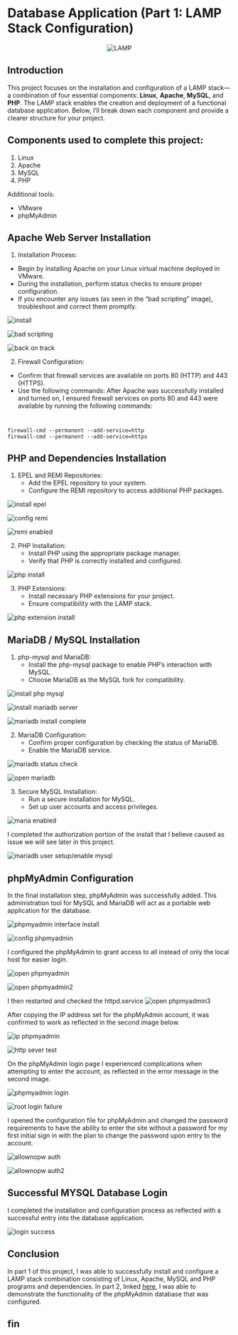 # Database Application (Part 1: LAMP Stack Configuration)

<div align="center">
  
 ![LAMP](https://imgur.com/LrpKNa7.jpg) 
 
</div>

## Introduction

This project focuses on the installation and configuration of a LAMP stack—a combination of four essential components: **Linux**, **Apache**, **MySQL**, and **PHP**. The LAMP stack enables the creation and deployment of a functional database application. Below, I’ll break down each component and provide a clearer structure for your project.

## Components used to complete this project:

1. Linux
2. Apache
3. MySQL
4. PHP

Additional tools:
  - VMware
  - phpMyAdmin

## Apache Web Server Installation

1. Installation Process:
  - Begin by installing Apache on your Linux virtual machine deployed in VMware.
  - During the installation, perform status checks to ensure proper configuration.
  - If you encounter any issues (as seen in the “bad scripting” image), troubleshoot and correct them promptly.

![install](https://imgur.com/jBQejrd.jpg)

![bad scripting](https://imgur.com/LBc9PUh.jpg) 

![back on track](https://imgur.com/4Bh8LdG.jpg)

2. Firewall Configuration:
  - Confirm that firewall services are available on ports 80 (HTTP) and 443 (HTTPS).
  - Use the following commands:
After Apache was successfully installed and turned on, I ensured firewall services on ports 80 and 443 were available by running the following commands:
#
    firewall-cmd --permanent --add-service=http
    firewall-cmd --permanent --add-service=https


## PHP and Dependencies Installation

1. EPEL and REMI Repositories:
   - Add the EPEL repository to your system.
   - Configure the REMI repository to access additional PHP packages.

![install epel](https://imgur.com/vXBZtD3.jpg) 

![config remi](https://imgur.com/JZ4vhgO.jpg) 

![remi enabled](https://imgur.com/zco7Ink.jpg) 

2. PHP Installation:
   - Install PHP using the appropriate package manager.
   - Verify that PHP is correctly installed and configured.

![php install](https://imgur.com/YNGoilw.jpg) 

3. PHP Extensions:
   - Install necessary PHP extensions for your project.
   - Ensure compatibility with the LAMP stack.

![php extension install](https://imgur.com/1WU2rba.jpg) 

## MariaDB / MySQL Installation 

1. php-mysql and MariaDB:
   - Install the php-mysql package to enable PHP’s interaction with MySQL.
   - Choose MariaDB as the MySQL fork for compatibility.

![install php mysql](https://imgur.com/J31VDcT.jpg) 

![install mariadb server](https://imgur.com/H09pOrL.jpg) 

![mariadb install complete](https://imgur.com/IbsfzN3.jpg) 

2. MariaDB Configuration:
   - Confirm proper configuration by checking the status of MariaDB.
   - Enable the MariaDB service.

![mariadb status check](https://imgur.com/eLXry5H.jpg) 

![open mariadb](https://imgur.com/1Jat4nX.jpg) 

3. Secure MySQL Installation:
   - Run a secure installation for MySQL.
   - Set up user accounts and access privileges.

![maria enabled](https://imgur.com/iMre9vk.jpg) 

I completed the authorization portion of the install that I believe caused as issue we will see later in this project. 

![mariadb user setup/enable mysql](https://imgur.com/pxHT5iG.jpg) 

## phpMyAdmin Configuration
In the final installation step, phpMyAdmin was successfully added. This administration tool for MySQL and MariaDB will act as a portable web application for the database.

![phpmyadmin interface install](https://imgur.com/jCBMu0l.jpg) 

![config phpmyadmin](https://imgur.com/yHgH8GP.jpg) 

I configured the phpMyAdmin to grant access to all instead of only the local host for easier login.

![open phpmyadmin](https://imgur.com/YifEubJ.jpg) 

![open phpmyadmin2](https://imgur.com/aBWX388.jpg) 

I then restarted and checked the httpd.service 
![open phpmyadmin3](https://imgur.com/ojQllTe.jpg) 

After copying the IP address set for the phpMyAdmin account, it was confirmed to work as reflected in the second image below.

![ip phpmyadmin](https://imgur.com/EJLmQpy.jpg) 

![http sever test](https://imgur.com/OPmEvyy.jpg) 

On the phpMyAdmin login page I experienced complications when attempting to enter the account, as reflected in the error message in the second image. 

![phpmyadmin login](https://imgur.com/a5pimMP.jpg) 

![root login failure](https://imgur.com/gWZjdta.jpg) 

I opened the configuration file for phpMyAdmin and changed the password requirements to have the ability to enter the site without a password for my first initial sign in with the plan to change the password upon entry to the account.

![allownopw auth](https://imgur.com/yaxRtLy.jpg) 

![allownopw auth2](https://imgur.com/HSGIasf.jpg) 

## Successful MYSQL Database Login
I completed the installation and configuration process as reflected with a successful entry into the database application.

![login success](https://imgur.com/fwrgRYW.jpg) 

## Conclusion
In part 1 of this project, I was able to successfully install and configure a LAMP stack combination consisting of Linux, Apache, MySQL and PHP programs and dependencies. In part 2, linked [here](https://github.com/jasminemathieu/Azure-SOC), I was able to demonstrate the functionality of the phpMyAdmin database that was configured.

## fin
